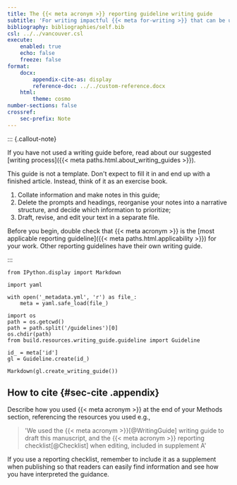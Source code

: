 ```yaml
---
title: The {{< meta acronym >}} reporting guideline writing guide
subtitle: 'For writing impactful {{< meta for-writing >}} that can be understood and used by a wide audience.'
bibliography: bibliographies/self.bib
csl: ../../vancouver.csl
execute:
    enabled: true
    echo: false
    freeze: false
format:
    docx:
        appendix-cite-as: display
        reference-doc: ../../custom-reference.docx
    html:
        theme: cosmo
number-sections: false
crossref:
    sec-prefix: Note
---
```


::: {.callout-note}

If you have not used a writing guide before, read about our suggested [writing process]({{< meta paths.html.about_writing_guides >}}).

This guide is not a template. Don't expect to fill it in and end up with a finished article. Instead, think of it as an exercise book.

1. Collate information and make notes in this guide;
2. Delete the prompts and headings, reorganise your notes into a narrative structure, and decide which information to prioritize;
3. Draft, revise, and edit your text in a separate file.

Before you begin, double check that {{< meta acronym >}} is the [most applicable reporting guideline]({{< meta paths.html.applicability >}}) for your work. Other reporting guidelines have their own writing guide.

:::

```{python}
from IPython.display import Markdown

import yaml

with open('_metadata.yml', 'r') as file_:
    meta = yaml.safe_load(file_)

import os
path = os.getcwd()
path = path.split('/guidelines')[0]
os.chdir(path)
from build.resources.writing_guide.guideline import Guideline

id_ = meta['id']
gl = Guideline.create(id_)

Markdown(gl.create_writing_guide())

```

## How to cite {#sec-cite .appendix}

Describe how you used {{< meta acronym >}} at the end of your Methods section, referencing the resources you used e.g.,

> 'We used the {{< meta acronym >}}[@WritingGuide] writing guide to draft this manuscript, and the {{< meta acronym >}} reporting checklist[@Checklist] when editing, included in supplement A'

If you use a reporting checklist, remember to include it as a supplement when publishing so that readers can easily find information and see how you have interpreted the guidance.
